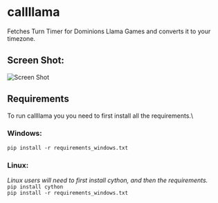 # callllama
Fetches Turn Timer for Dominions Llama Games and converts it to your timezone. 

## Screen Shot:
![Screen Shot](https://image.prntscr.com/image/uEBq0GuoR_utcptZK-hhFg.png)

## Requirements
To run callllama you you need to first install all the requirements.\

### Windows:
`pip install -r requirements_windows.txt`

### Linux:
*Linux users will need to first install cython, and then the requirements.*\
`pip install cython`  
`pip install -r requirements_windows.txt`

